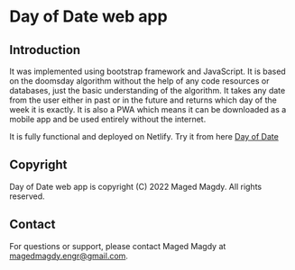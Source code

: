 # Day of Date web app 
## Introduction
It was implemented using bootstrap framework and JavaScript. It is based on the doomsday algorithm without the help of any code resources or databases, just the basic understanding of the algorithm. It takes any date from the user either in past or in the future and returns which day of the week it is exactly. It is also a PWA which means it can be downloaded as a mobile app and be used entirely without the internet.

It is fully functional and deployed on Netlify.
Try it from here [Day of Date](https://dayofdate.netlify.app/)

## Copyright
Day of Date web app is copyright (C) 2022 Maged Magdy. All rights reserved.

## Contact
For questions or support, please contact Maged Magdy at magedmagdy.engr@gmail.com.
